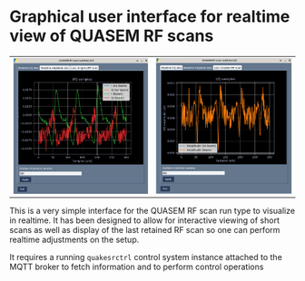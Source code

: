 # Graphical user interface for realtime view of QUASEM RF scans

|     |     |
| --- | --- |
| ![](https://raw.githubusercontent.com/tspspi/quasemrfscangui/refs/heads/master/doc/screen001.png) | ![](https://raw.githubusercontent.com/tspspi/quasemrfscangui/refs/heads/master/doc/screen002.png) |

This is a very simple interface for the QUASEM RF scan run type
to visualize in realtime. It has been designed to allow for interactive
viewing of short scans as well as display of the last retained RF
scan so one can perform realtime adjustments on the setup.

It requires a running ```quakesrctrl``` control system instance attached
to the MQTT broker to fetch information and to perform control operations

